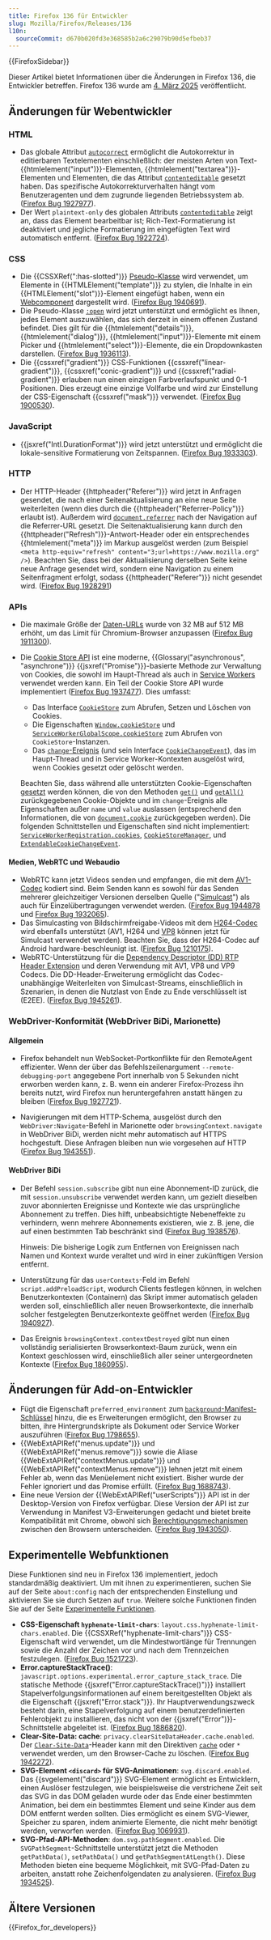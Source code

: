 ```yaml
---
title: Firefox 136 für Entwickler
slug: Mozilla/Firefox/Releases/136
l10n:
  sourceCommit: d670b020fd3e368585b2a6c29079b90d5efbeb37
---
```


{{FirefoxSidebar}}

Dieser Artikel bietet Informationen über die Änderungen in Firefox 136, die Entwickler betreffen. Firefox 136 wurde am [4. März 2025](https://whattrainisitnow.com/release/?version=136) veröffentlicht.

## Änderungen für Webentwickler

### HTML

- Das globale Attribut [`autocorrect`](/de/docs/Web/HTML/Global_attributes/autocorrect) ermöglicht die Autokorrektur in editierbaren Textelementen einschließlich: der meisten Arten von Text-{{htmlelement("input")}}-Elementen, {{htmlelement("textarea")}}-Elementen und Elementen, die das Attribut [`contenteditable`](/de/docs/Web/HTML/Global_attributes/contenteditable) gesetzt haben. Das spezifische Autokorrekturverhalten hängt vom Benutzeragenten und dem zugrunde liegenden Betriebssystem ab. ([Firefox Bug 1927977](https://bugzil.la/1927977)).
- Der Wert `plaintext-only` des globalen Attributs [`contenteditable`](/de/docs/Web/HTML/Global_attributes/contenteditable) zeigt an, dass das Element bearbeitbar ist; Rich-Text-Formatierung ist deaktiviert und jegliche Formatierung im eingefügten Text wird automatisch entfernt. ([Firefox Bug 1922724](https://bugzil.la/1922724)).

### CSS

- Die {{CSSXRef(":has-slotted")}} [Pseudo-Klasse](/de/docs/Web/CSS/Pseudo-classes) wird verwendet, um Elemente in {{HTMLElement("template")}} zu stylen, die Inhalte in ein {{HTMLElement("slot")}}-Element eingefügt haben, wenn ein [Webcomponent](/de/docs/Web/API/Web_components) dargestellt wird. ([Firefox Bug 1940691](https://bugzil.la/1940691)).
- Die Pseudo-Klasse [`:open`](/de/docs/Web/CSS/:open) wird jetzt unterstützt und ermöglicht es Ihnen, jedes Element auszuwählen, das sich derzeit in einem offenen Zustand befindet. Dies gilt für die {{htmlelement("details")}}, {{htmlelement("dialog")}}, {{htmlelement("input")}}-Elemente mit einem Picker und {{htmlelement("select")}}-Elemente, die ein Dropdownkasten darstellen. ([Firefox Bug 1936113](https://bugzil.la/1936113)).
- Die {{cssxref("gradient")}} CSS-Funktionen {{cssxref("linear-gradient")}}, {{cssxref("conic-gradient")}} und {{cssxref("radial-gradient")}} erlauben nun einen einzigen Farbverlaufspunkt und 0-1 Positionen. Dies erzeugt eine einzige Vollfarbe und wird zur Einstellung der CSS-Eigenschaft {{cssxref("mask")}} verwendet. ([Firefox Bug 1900530](https://bugzil.la/1900530)).

### JavaScript

- {{jsxref("Intl.DurationFormat")}} wird jetzt unterstützt und ermöglicht die lokale-sensitive Formatierung von Zeitspannen. ([Firefox Bug 1933303](https://bugzil.la/1933303)).

### HTTP

- Der HTTP-Header {{httpheader("Referer")}} wird jetzt in Anfragen gesendet, die nach einer Seitenaktualisierung an eine neue Seite weiterleiten (wenn dies durch die {{httpheader("Referrer-Policy")}} erlaubt ist). Außerdem wird [`document.referrer`](/de/docs/Web/API/Document/referrer) nach der Navigation auf die Referrer-URL gesetzt.
  Die Seitenaktualisierung kann durch den {{httpheader("Refresh")}}-Antwort-Header oder ein entsprechendes {{htmlelement("meta")}} im Markup ausgelöst werden (zum Beispiel `<meta http-equiv="refresh" content="3;url=https://www.mozilla.org" />`).
  Beachten Sie, dass bei der Aktualisierung derselben Seite keine neue Anfrage gesendet wird, sondern eine Navigation zu einem Seitenfragment erfolgt, sodass {{httpheader("Referer")}} nicht gesendet wird.
  ([Firefox Bug 1928291](https://bugzil.la/1928291))

### APIs

- Die maximale Größe der [Daten-URLs](/de/docs/Web/URI/Reference/Schemes/data) wurde von 32 MB auf 512 MB erhöht, um das Limit für Chromium-Browser anzupassen ([Firefox Bug 1911300](https://bugzil.la/1911300)).
- Die [Cookie Store API](/de/docs/Web/API/Cookie_Store_API) ist eine moderne, {{Glossary("asynchronous", "asynchrone")}} {{jsxref("Promise")}}-basierte Methode zur Verwaltung von Cookies, die sowohl im Haupt-Thread als auch in [Service Workers](/de/docs/Web/API/Service_Worker_API) verwendet werden kann.
  Ein Teil der Cookie Store API wurde implementiert ([Firefox Bug 1937477](https://bugzil.la/1937477)). Dies umfasst:

  - Das Interface [`CookieStore`](/de/docs/Web/API/CookieStore) zum Abrufen, Setzen und Löschen von Cookies.
  - Die Eigenschaften [`Window.cookieStore`](/de/docs/Web/API/Window/cookieStore) und [`ServiceWorkerGlobalScope.cookieStore`](/de/docs/Web/API/ServiceWorkerGlobalScope/cookieStore) zum Abrufen von `CookieStore`-Instanzen.
  - Das [`change`-Ereignis](/de/docs/Web/API/CookieStore/change_event) (und sein Interface [`CookieChangeEvent`](/de/docs/Web/API/CookieChangeEvent)), das im Haupt-Thread und in Service Worker-Kontexten ausgelöst wird, wenn Cookies gesetzt oder gelöscht werden.

  Beachten Sie, dass während alle unterstützten Cookie-Eigenschaften [gesetzt](/de/docs/Web/API/CookieStore/set) werden können, die von den Methoden [`get()`](/de/docs/Web/API/CookieStore/get) und [`getAll()`](/de/docs/Web/API/CookieStore/getAll) zurückgegebenen Cookie-Objekte und im `change`-Ereignis alle Eigenschaften außer `name` und `value` auslassen (entsprechend den Informationen, die von [`document.cookie`](/de/docs/Web/API/Document/cookie) zurückgegeben werden).
  Die folgenden Schnittstellen und Eigenschaften sind nicht implementiert: [`ServiceWorkerRegistration.cookies`](/de/docs/Web/API/ServiceWorkerRegistration/cookies), [`CookieStoreManager`](/de/docs/Web/API/CookieStoreManager), und [`ExtendableCookieChangeEvent`](/de/docs/Web/API/ExtendableCookieChangeEvent).

#### Medien, WebRTC und Webaudio

- WebRTC kann jetzt Videos senden und empfangen, die mit dem [AV1-Codec](/de/docs/Web/Media/Guides/Formats/WebRTC_codecs#av1_table) kodiert sind.
  Beim Senden kann es sowohl für das Senden mehrerer gleichzeitiger Versionen derselben Quelle ("[Simulcast](/de/docs/Web/API/WebRTC_API/Protocols#simulcast)") als auch für Einzelübertragungen verwendet werden.
  ([Firefox Bug 1944878](https://bugzil.la/1944878) und [Firefox Bug 1932065](https://bugzil.la/1932065)).
- Das Simulcasting von Bildschirmfreigabe-Videos mit dem [H264-Codec](/de/docs/Web/Media/Guides/Formats/WebRTC_codecs#supported_video_codecs) wird ebenfalls unterstützt (AV1, H264 und [VP8](/de/docs/Web/Media/Guides/Formats/WebRTC_codecs#supported_video_codecs) können jetzt für Simulcast verwendet werden).
  Beachten Sie, dass der H264-Codec auf Android hardware-beschleunigt ist.
  ([Firefox Bug 1210175](https://bugzil.la/1210175)).
- WebRTC-Unterstützung für die [Dependency Descriptor (DD) RTP Header Extension](/de/docs/Web/API/WebRTC_API/Protocols#dependency_descriptor_rtp_header_extension) und deren Verwendung mit AV1, VP8 und VP9 Codecs.
  Die DD-Header-Erweiterung ermöglicht das Codec-unabhängige Weiterleiten von Simulcast-Streams, einschließlich in Szenarien, in denen die Nutzlast von Ende zu Ende verschlüsselt ist (E2EE).
  ([Firefox Bug 1945261](https://bugzil.la/1945261)).

### WebDriver-Konformität (WebDriver BiDi, Marionette)

#### Allgemein

- Firefox behandelt nun WebSocket-Portkonflikte für den RemoteAgent effizienter. Wenn der über das Befehlszeilenargument `--remote-debugging-port` angegebene Port innerhalb von 5 Sekunden nicht erworben werden kann, z. B. wenn ein anderer Firefox-Prozess ihn bereits nutzt, wird Firefox nun heruntergefahren anstatt hängen zu bleiben ([Firefox Bug 1927721](https://bugzil.la/1927721)).

- Navigierungen mit dem HTTP-Schema, ausgelöst durch den `WebDriver:Navigate`-Befehl in Marionette oder `browsingContext.navigate` in WebDriver BiDi, werden nicht mehr automatisch auf HTTPS hochgestuft. Diese Anfragen bleiben nun wie vorgesehen auf HTTP ([Firefox Bug 1943551](https://bugzil.la/1943551)).

#### WebDriver BiDi

- Der Befehl `session.subscribe` gibt nun eine Abonnement-ID zurück, die mit `session.unsubscribe` verwendet werden kann, um gezielt dieselben zuvor abonnierten Ereignisse und Kontexte wie das ursprüngliche Abonnement zu treffen. Dies hilft, unbeabsichtigte Nebeneffekte zu verhindern, wenn mehrere Abonnements existieren, wie z. B. jene, die auf einen bestimmten Tab beschränkt sind ([Firefox Bug 1938576](https://bugzil.la/1938576)).

  Hinweis: Die bisherige Logik zum Entfernen von Ereignissen nach Namen und Kontext wurde veraltet und wird in einer zukünftigen Version entfernt.

- Unterstützung für das `userContexts`-Feld im Befehl `script.addPreloadScript`, wodurch Clients festlegen können, in welchen Benutzerkontexten (Containern) das Skript immer automatisch geladen werden soll, einschließlich aller neuen Browserkontexte, die innerhalb solcher festgelegten Benutzerkontexte geöffnet werden ([Firefox Bug 1940927](https://bugzil.la/1940927)).

- Das Ereignis `browsingContext.contextDestroyed` gibt nun einen vollständig serialisierten Browserkontext-Baum zurück, wenn ein Kontext geschlossen wird, einschließlich aller seiner untergeordneten Kontexte ([Firefox Bug 1860955](https://bugzil.la/1860955)).

## Änderungen für Add-on-Entwickler

- Fügt die Eigenschaft `preferred_environment` zum [`background`-Manifest-Schlüssel](/de/docs/Mozilla/Add-ons/WebExtensions/manifest.json/background) hinzu, die es Erweiterungen ermöglicht, den Browser zu bitten, ihre Hintergrundskripte als Dokument oder Service Worker auszuführen ([Firefox Bug 1798655](https://bugzil.la/1798655)).
- {{WebExtAPIRef("menus.update")}} und {{WebExtAPIRef("menus.remove")}} sowie die Aliase {{WebExtAPIRef("contextMenus.update")}} und {{WebExtAPIRef("contextMenus.remove")}} lehnen jetzt mit einem Fehler ab, wenn das Menüelement nicht existiert. Bisher wurde der Fehler ignoriert und das Promise erfüllt. ([Firefox Bug 1688743](https://bugzil.la/1688743)).
- Eine neue Version der {{WebExtAPIRef("userScripts")}} API ist in der Desktop-Version von Firefox verfügbar. Diese Version der API ist zur Verwendung in Manifest V3-Erweiterungen gedacht und bietet breite Kompatibilität mit Chrome, obwohl sich [Berechtigungsmechanismen](/de/docs/Mozilla/Add-ons/WebExtensions/API/userScripts#permissions) zwischen den Browsern unterscheiden. ([Firefox Bug 1943050](https://bugzil.la/1943050)).

## Experimentelle Webfunktionen

Diese Funktionen sind neu in Firefox 136 implementiert, jedoch standardmäßig deaktiviert. Um mit ihnen zu experimentieren, suchen Sie auf der Seite `about:config` nach der entsprechenden Einstellung und aktivieren Sie sie durch Setzen auf `true`. Weitere solche Funktionen finden Sie auf der Seite [Experimentelle Funktionen](/de/docs/Mozilla/Firefox/Experimental_features).

- **CSS-Eigenschaft `hyphenate-limit-chars`**: `layout.css.hyphenate-limit-chars.enabled`.
  Die {{CSSXRef("hyphenate-limit-chars")}} CSS-Eigenschaft wird verwendet, um die Mindestwortlänge für Trennungen sowie die Anzahl der Zeichen vor und nach dem Trennzeichen festzulegen. ([Firefox Bug 1521723](https://bugzil.la/1521723)).
- **Error.captureStackTrace()**: `javascript.options.experimental.error_capture_stack_trace`.
  Die statische Methode {{jsxref("Error.captureStackTrace()")}} installiert Stapelverfolgungsinformationen auf einem bereitgestellten Objekt als die Eigenschaft {{jsxref("Error.stack")}}.
  Ihr Hauptverwendungszweck besteht darin, eine Stapelverfolgung auf einem benutzerdefinierten Fehlerobjekt zu installieren, das nicht von der {{jsxref("Error")}}-Schnittstelle abgeleitet ist.
  ([Firefox Bug 1886820](https://bugzil.la/1886820)).
- **Clear-Site-Data: cache**: `privacy.clearSiteDataHeader.cache.enabled`.
  Der [`Clear-Site-Data`](/de/docs/Web/HTTP/Reference/Headers/Clear-Site-Data)-Header kann mit den Direktiven [`cache`](/de/docs/Web/HTTP/Reference/Headers/Clear-Site-Data#cache) oder `*` verwendet werden, um den Browser-Cache zu löschen.
  ([Firefox Bug 1942272](https://bugzil.la/1942272)).
- **SVG-Element `<discard>` für SVG-Animationen**: `svg.discard.enabled`.
  Das {{svgelement("discard")}} SVG-Element ermöglicht es Entwicklern, einen Auslöser festzulegen, wie beispielsweise die verstrichene Zeit seit das SVG in das DOM geladen wurde oder das Ende einer bestimmten Animation, bei dem ein bestimmtes Element und seine Kinder aus dem DOM entfernt werden sollten. Dies ermöglicht es einem SVG-Viewer, Speicher zu sparen, indem animierte Elemente, die nicht mehr benötigt werden, verworfen werden.
  ([Firefox Bug 1069931](https://bugzil.la/1069931)).
- **SVG-Pfad-API-Methoden**: `dom.svg.pathSegment.enabled`.
  Die `SVGPathSegment`-Schnittstelle unterstützt jetzt die Methoden `getPathData()`, `setPathData()` und `getPathSegmentAtLength()`. Diese Methoden bieten eine bequeme Möglichkeit, mit SVG-Pfad-Daten zu arbeiten, anstatt rohe Zeichenfolgendaten zu analysieren. ([Firefox Bug 1934525](https://bugzil.la/1934525)).

## Ältere Versionen

{{Firefox_for_developers}}
